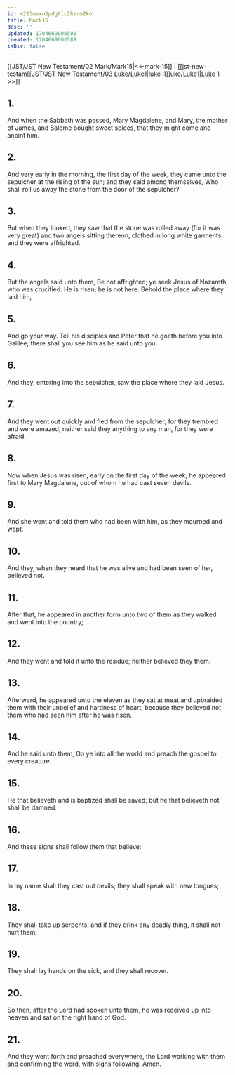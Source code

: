 ```yaml
---
id: m213mvxo3pdgtlc2hzrm2ko
title: Mark16
desc: ''
updated: 1704669006588
created: 1704669006588
isDir: false
---
```

[[JST/JST New Testament/02 Mark/Mark15|<<-mark-15]] | [[jst-new-testam[[JST/JST New Testament/03 Luke/Luke1|luke-1]]uke/Luke1|Luke 1 >>]]
## 1.
And when the Sabbath was passed, Mary Magdalene, and Mary, the mother of James, and Salome bought sweet spices, that they might come and anoint him.
## 2.
And very early in the morning, the first day of the week, they came unto the sepulcher at the rising of the sun; and they said among themselves, Who shall roll us away the stone from the door of the sepulcher?
## 3.
But when they looked, they saw that the stone was rolled away (for it was very great) and two angels sitting thereon, clothed in long white garments; and they were affrighted.
## 4.
But the angels said unto them, Be not affrighted; ye seek Jesus of Nazareth, who was crucified. He is risen; he is not here. Behold the place where they laid him,
## 5.
And go your way. Tell his disciples and Peter that he goeth before you into Galilee; there shall you see him as he said unto you.
## 6.
And they, entering into the sepulcher, saw the place where they laid Jesus.
## 7.
And they went out quickly and fled from the sepulcher; for they trembled and were amazed; neither said they anything to any man, for they were afraid.
## 8.
Now when Jesus was risen, early on the first day of the week, he appeared first to Mary Magdalene, out of whom he had cast seven devils.
## 9.
And she went and told them who had been with him, as they mourned and wept.
## 10.
And they, when they heard that he was alive and had been seen of her, believed not.
## 11.
After that, he appeared in another form unto two of them as they walked and went into the country;
## 12.
And they went and told it unto the residue; neither believed they them.
## 13.
Afterward, he appeared unto the eleven as they sat at meat and upbraided them with their unbelief and hardness of heart, because they believed not them who had seen him after he was risen.
## 14.
And he said unto them, Go ye into all the world and preach the gospel to every creature.
## 15.
He that believeth and is baptized shall be saved; but he that believeth not shall be damned.
## 16.
And these signs shall follow them that believe:
## 17.
In my name shall they cast out devils; they shall speak with new tongues;
## 18.
They shall take up serpents; and if they drink any deadly thing, it shall not hurt them;
## 19.
They shall lay hands on the sick, and they shall recover.
## 20.
So then, after the Lord had spoken unto them, he was received up into heaven and sat on the right hand of God.
## 21.
And they went forth and preached everywhere, the Lord working with them and confirming the word, with signs following. Amen.

